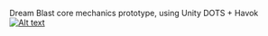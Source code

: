Dream Blast core mechanics prototype, using Unity DOTS + Havok
[![Alt text](https://img.youtube.com/vi/hcpuP8dPNao/0.jpg)](https://www.youtube.com/watch?v=hcpuP8dPNao)
